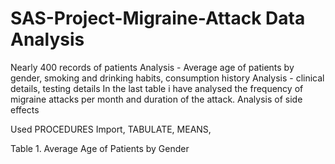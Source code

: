 # SAS-Project-Migraine-Attack Data Analysis
Nearly 400 records of patients 
Analysis - Average age of patients by gender, smoking and drinking habits, consumption history
Analysis - clinical details, testing details
In the last table i have analysed the frequency of migraine attacks per month and duration of the attack.
Analysis of side effects

Used PROCEDURES Import, TABULATE, MEANS, 

Table 1. Average Age of Patients by Gender
